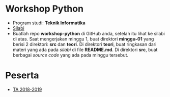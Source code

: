 # Workshop Python

* Program studi: **Teknik Informatika**
* [Silabi](https://github.com/oldstager/academic/blob/master/syllabus/workshop-python.md)
* Buatlah repo **workshop-python** di GitHub anda, setelah itu lihat ke silabi di atas. Saat mengerjakan minggu 1, buat direktori **minggu-01** yang berisi 2 direktori: **src** dan **teori**. Di direktori **teori**, buat ringkasan dari materi yang ada pada *silabi* di file **README.md**. Di direktori **src**, buat berbagai *source code* yang ada pada minggu tersebut.

# Peserta

* [TA 2018-2019](2018-2019/)
